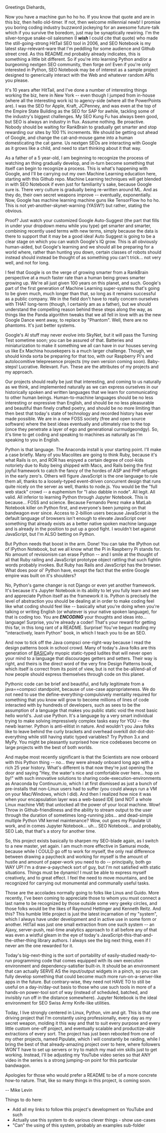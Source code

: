 Greetings Diehards,

Now you have a machine gun ho ho ho. If you know that quote and are in this
biz, then hello old-timer. If not, then welcome millennial newb! I promise you
boring coding industry buzzword jockeying for an awesome future-talk which if
you survive the boredom, just may be synaptically rewiring. I'm the
silver-tongue snake-oil salesmen (I ***wish*** I could cite that quote) who
made the still-going-strong HitTail SEO tool in 2006, and SEO Notebook is my
latest stay-relevant-ware that I'm peddling for some audience and Github street
cred.  As this README.md probably already indicates, this is something a little
bit different. So if you're into learning Python and/or a burgeoning nextgen
SEO community, then forge on! Even if you're only interested in Python, SEO
Notebook may be of interest as a sample project designed to generically
interact with the Web and whatever random APIs you please.

It's 10 years after HitTail, and I've done a number of interesting things
working the biz, here in New York -- even though I jumped from in-house (where
all the interesting work is) to agency-side (where all the PowerPoints are). I
was the SEO for Apple, Kraft, JCPenney, and was even at the top of the Empire
State Building as the SEO for SAP for awhile, tackling some of the industry's
biggest challenges. My SEO Kung Fu has always been good, but SEO is always an
industry in flux. Assume nothing. Be proactive. Nobody should be waiting for
RankBrain to gradually get smarter and stop rewarding our sites by 100 1%
increments. We should be getting out ahead of Google, and change the
cat-and-mouse game into a human domesticating the cat game. Us nextgen SEOs are
interacting with Google as it grows like a child, and need to start thinking
about it that way.

As a father of a 5 year-old, I am beginning to recognize the process of
watching an thing gradually develop, and in-turn become something that itself
can begin to recognize a process. This is what's happening with Google, and
I'll be carrying out my own Machine Learning education here, starting with this
Github repo. Machine Learning techniques will get blended in with SEO Notebook
if even just for familiarity's sake, because Google sure is. There very culture
is gradually being re-written around ML. And as they do, their own secret
weapons improve -- eventually, exponentially.  Now, Google has machine learning
machine guns like TensorFlow ho ho ho. This is not yet-another-skynet-warning
(YASW?) but rather, stating the obvious.

Proof? Just watch your customized Google Auto-Suggest (the part that fills in
under your dropdown menu while you type) get smarter and smarter, combining
recently used terms with new terms, simply because the data is there to support
that it may be a good idea! Auto Suggest is going to be a clear stage on which
you can watch Google's IQ grow. This is all obviously human-aided, but Google's
learning and we should all be preparing for a world where, rather than hunting
you down, certain classes of robots should instead should instead be thought of
as something you can't trick... not very well, and not for long.

I feel that Google is on the verge of growing smarter from a RankBrain
perspective at a much faster rate than a human being grows smarter growing up.
We're all just given 100 years on this planet, and such. Google's part of the
first generation of Machine Learning super-systems that's going to be given
much, much longer than that, so long as it remains successful as a public
company. We in the field don't have to really concern ourselves with THAT
long-term (though, I certainly am as a father), but we should understand the
compelling reason behind these steps along the way, as things like the Panda
algorithm tweaks that we all fell in love with as the new Google Dance went
away, to replace by "Phantom". Well, there are no phantoms. It's just better
systems.

Google's AI stuff may never evolve into SkyNet, but it will pass the Turning
Test sometime soon; you can be assured of that. Batteries and miniaturization
to make it something we all can have in our houses serving us like Ex Machina
housekepers is a much larger challenge. Though, we should kinda sorta be
preparing for that too, with our Raspberry Pi's and autolocomitive telepresence
projects (my own version coming soon). Baby-steps! Lucrative. Relevant. Fun.
These are the attributes of my projects and my approach.

Our projects should really be just that interesting, and coming to us naturally
as we think, and implemented naturally as we can express ourselves in our
historically spoken and written languages that we learn for communicating to
other human beings. Human-to-machine languages should be no less interesting or
expressive than English, and should be no less pleasurable and beautiful than
finely crafted poetry, and should be no more limiting than then best that
today's state of technology and recorded history has ever made possible. We are
in a new FOSS society (free and open source software) where the best ideas
eventually and ultimately rise to the top (once they penetrate a layer of ego
and generational curmudgeondgy). So, it's time to get coding and speaking to
machines as naturally as I'm speaking to you in English.

Python is that language. The Anaconda install is your starting point. I'll make
a case briefly. Many of you Macolites are going to think Ruby, because it's
what Rails is on, and ROR has enjoyed a certain degree of cool-kids notoriety
due to Ruby being shipped with Macs, and Rails being the first joyful framework
to catch the fancy of the hordes of ASP and PHP refuges in the early zero's.
Others will figure JavaScript is the one language to rule them all, thanks to a
loosely-typed event-driven concurrent design that runs quite nicely on the
server as well, thanks to node.js. You would be the "full web stack" crowd -- a
euphemism for "I also dabble in node". All legit. All valid. All inferior to
learning Python through Jupyter Notebook. This is because... FOSS and science.
Because Fernando Perez make a MatLab Notebook killer on Python first, and
everyone's been jumping on that bandwagon ever since. Access to 2-billion users
because JavaScript is the default language of browsers isn't enough to elevate
JavaScript over something that already exists as a better native spoken machine
language and is already in the position to put up a good fight. I wouldn't bet
against JavaScript, but I'm ALSO betting on Python.

But Python needs that boost in the arm. Done! You can take the IPython out of
IPython Notebook, but we all know what the Pi in Raspberry Pi stands for. No
amount of revisionism can erase Python -- and I smile at the thought of all
that Ruby railing and JavaScript prototype object rattling that such fightin
words probably invokes. But Ruby has Rails and JavaScript has the browser. What
does poor ol' Python have, except the fact that the entire Google empire was
built on it's shoulders?

No, Python's game changer is not Django or even yet another framework. It's
because it's Jupyter Notebook in its ability to let you fully learn and see and
appreciate Python itself as the framework it is.  Python is precisely the level
of abstraction you should be dealing at in order to make coding feel like what
coding should feel like -- basically what you're doing when you're talking or
writing English (or whatever is your native spoken language), for that is
coding too. You are ***ENCODING*** your thoughts and ideas into... language!
Surprise, you're already a coder! That's your reward for getting this far, in
this long rant of a README. Surprise! You've begun reading my "interactively,
learn Python" book, in which I teach you to be an SEO.

And now to tick off the Java compsci one-right-way because I read the design
patterns book in school crowd. Many of today's Java folks are this generation
of <a href="http://www.cs.utexas.edu/users/EWD/transcriptions/EWD04xx/EWD498.html">BASIC</a>ally
myopic static-typed ludites that will never open your mind to a language that
discourages getters and setters.  Their way is right, and theirs is the direct
word of the very fine Design Patterns book, which itself is correct from its
point of view, but is not the be-all/end-all of how people should express
themselves through code on this planet.

Pythonic code can be brief and beautiful, and fully legitimate from a
java==compsci standpoint, because of use-case appropriateness. We do not need
to use the define-everything-compulsively mentality required for something that
you know will grow to become millions of lines of code interacted with by
hundreds of developers, such as sees to be the assumption of a language that
makes you public static void the most basic hello world's. Just use Python.
It's a language by a very smart individual trying to make solving impressively
complex tasks easy for YOU -- the newb learner. Python is anti-elitist in
nature. And wouldn't you Java folks like to leave behind the curly brackets and
overhead overkill dot-dot-dot-everything while still having static typed
variables? Try Python 3.x and MyPy. You might be pleasantly surprised how nice
codebases become on large projects with the best of both worlds.

And maybe most recently significant is that the Scientists are now onboard with
this Python thing -- no... they were already onboard long ago with a rich 25
year history. What's different is that now they're just opening the door and
saying "Hey, the water's nice and comfortable over here... hop on by!" with
such innovative solutions to sharing code-execution-environments as Anaconda by
Continuum.io, which I at first dismissed as just a bunch of pre-installs that
non-Linux users had to suffer (you could always run a VM on your Mac/Windows,
which I did). And then I realized how nice it was when your encapsulation layer
was a web-based IDE (and NOT a whole Linux machine VM) that unlocked all the
power of your local machine. Wow! Throw in Github-friendliness and the ability
to stream output to the user through the duration of sometimes long-running
jobs... and dead-simple multiple Python VM kernel maintenance? Wow, out goes my
Pipulate UI work, and in comes Jupyter Notebook... uh... SEO Notebook... and
probably, SEO Lab, that that's a story for another time.

So, this project exists basically to sharpen my SEO-blade again, as I switch to
a new master, yet again. I am much more effective in Samurai mode, because
while I COULD go off to work for myself, the only real difference between
drawing a paycheck and working for myself is the amount of hustle and amount of
paper-work you need to do -- principally, both go WAY UP! I'm a draw-a-paycheck
sort of guy, but I'm not satisfied with static situations. Things must be
dynamic! I must be able to express myself creatively, and to great effect. I
feel the need to move mountains, and be recognized for carrying out monumental
and communally useful tasks.

Those are the accolades normally going to folks like Linus and Guido. More
recently, I've been coming to appreciate those to whom you must connect a last
name to be recognized by those outside some very geeky circles, and those folks
would be the likes of Raymond Hettinger and Kenneth Reitz. And this? This
humble little project is just the latest incarnation of my "system", which I
always have under development and in active use in some form or another.
HitTail was just one small extraction from one such system -- an Ajaxy,
server-push, real-time analytics approach to it all before any of that was even
a wistful gleam in the eye of today's JavaScript-this-that-and-the-other-thing
library authors. I always see the big next thing, even if I never am the one
rewarded for it.

Today's big-next-thing is the sort of portability of easily-studied
ready-to-run programming code that comes equipped with its own execution
environment and dependency-satisfier built-in. It should be an environment that
can actually SERVE AS the input/output widgets in a pinch, so you can fully
develop something that could become much more run-on-a-server-like apps in the
future. But contrary-wise, they need not HAVE TO to still be useful on a
day-in/day-out basis to those who use such tools in more of a hands-on
power-tool sort of way (instead of scheduled, batched, and invisibly run off in
the distance somewhere). Jupyter Notebook is the ideal environment for SEO
Swiss Army Knife-like utilities.

Today, I live strongly centered in Linux, Python, vim and git. This is that one
driving project that I'm constantly using professionally, every day as my
secret weapon, molding it this way and that to suit every purpose and every
little custom one-off project, and eventually scalable and productize-able
extractions of every sort. The project has just been rebooted from one of my
other projects, named Pipulate, which I will constantly be raiding, while I
bring the best of that already-amazing project over to here, where followers
WON'T have to set up servers or try to match my mad vim skills just to get
working. Instead, I'll be adjusting my YouTube video series so that ANY video
in the series is a strong jumping-on point for this particular bandwagon.

Apologies for those who would prefer a README to be of a more concrete how-to
nature. That, like so many things in this project, is coming soon.

-- Mike Levin

Things to do here:

- Add all my links to follow this project's development on YouTube and such
- Actually use this system to do various clever things - show use-cases
- "Can" the using of this system, probably an examples sub-folder
